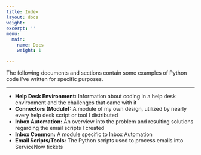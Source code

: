 ```yaml
---
title: Index
layout: docs
weight: 
excerpt: ''
menu:
  main:
    name: Docs
    weight: 1

---
```

The following documents and sections contain some examples of Python code I've written for specific purposes. 

<hr />

* **Help Desk Environment:** Information about coding in a help desk environment and the challenges that came with it
* **Connectors (Module):** A module of my own design, utilized by nearly every help desk script or tool I distributed
* **Inbox Automation:** An overview into the problem and resulting solutions regarding the email scripts I created
* **Inbox Common:** A module specific to Inbox Automation
* **Email Scripts/Tools:** The Python scripts used to process emails into ServiceNow tickets